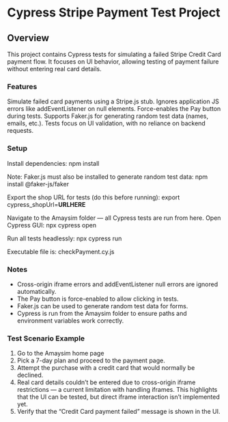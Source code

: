 # Cypress Stripe Payment Test Project
## Overview

This project contains Cypress tests for simulating a failed Stripe Credit Card payment flow.
It focuses on UI behavior, allowing testing of payment failure without entering real card details.

### Features
Simulate failed card payments using a Stripe.js stub.
Ignores application JS errors like addEventListener on null elements.
Force-enables the Pay button during tests.
Supports Faker.js for generating random test data (names, emails, etc.).
Tests focus on UI validation, with no reliance on backend requests.

### Setup
Install dependencies:
npm install

Note: Faker.js must also be installed to generate random test data:
npm install @faker-js/faker

Export the shop URL for tests (do this before running):
export cypress_shopUrl=**URLHERE**

Navigate to the Amaysim folder — all Cypress tests are run from here.
Open Cypress GUI:
npx cypress open

Run all tests headlessly:
npx cypress run

Executable file is: checkPayment.cy.js

### Notes
- Cross-origin iframe errors and addEventListener null errors are ignored automatically. <br>
- The Pay button is force-enabled to allow clicking in tests. <br>
- Faker.js can be used to generate random test data for forms. <br>
- Cypress is run from the Amaysim folder to ensure paths and environment variables work correctly.

### Test Scenario Example
1. Go to the Amaysim home page
2. Pick a 7-day plan and proceed to the payment page.
3. Attempt the purchase with a credit card that would normally be declined.
4. Real card details couldn’t be entered due to cross-origin iframe restrictions — a current limitation with handling iframes.
  This highlights that the UI can be tested, but direct iframe interaction isn’t implemented yet.
5. Verify that the “Credit Card payment failed” message is shown in the UI.
